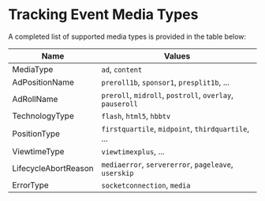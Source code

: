# Tracking Event Media Types
A completed list of supported media types is provided in the table below:

| Name                      | Values                                                       |
| ------------------------- | ------------------------------------------------------------ |
| MediaType                 | `ad`, `content`                                              |
| AdPositionName            | `preroll1b`, `sponsor1`, `presplit1b`, ...                   |
| AdRollName                | `preroll`, `midroll`, `postroll`, `overlay`, `pauseroll`     |
| TechnologyType            | `flash`, `html5`, `hbbtv`                                    |
| PositionType              | `firstquartile`, `midpoint`, `thirdquartile`, ...            |
| ViewtimeType              | `viewtimexplus`, ...                                         |
| LifecycleAbortReason      | `mediaerror`, `servererror`, `pageleave`, `userskip`         |
| ErrorType                 | `socketconnection`, `media`                                  |
